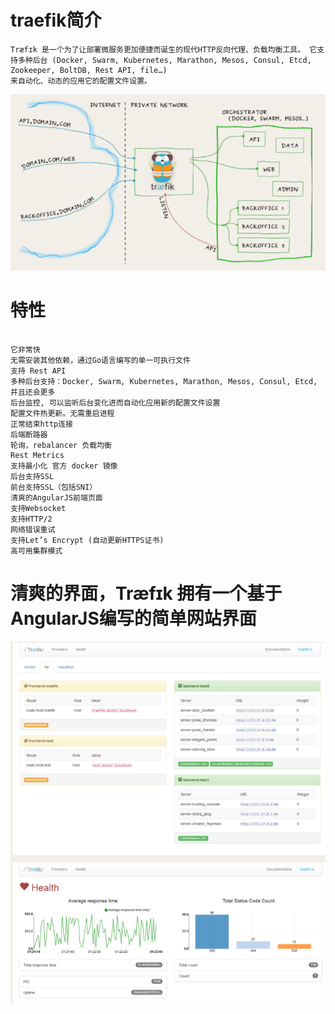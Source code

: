 #  traefik简介

```
Træfɪk 是一个为了让部署微服务更加便捷而诞生的现代HTTP反向代理、负载均衡工具。 它支持多种后台 (Docker, Swarm, Kubernetes, Marathon, Mesos, Consul, Etcd, Zookeeper, BoltDB, Rest API, file…) 
来自动化、动态的应用它的配置文件设置。

```


![traefik](./images/traefik.png)

# 特性

```

它非常快
无需安装其他依赖，通过Go语言编写的单一可执行文件
支持 Rest API
多种后台支持：Docker, Swarm, Kubernetes, Marathon, Mesos, Consul, Etcd, 并且还会更多
后台监控, 可以监听后台变化进而自动化应用新的配置文件设置
配置文件热更新。无需重启进程
正常结束http连接
后端断路器
轮询，rebalancer 负载均衡
Rest Metrics
支持最小化 官方 docker 镜像
后台支持SSL
前台支持SSL（包括SNI）
清爽的AngularJS前端页面
支持Websocket
支持HTTP/2
网络错误重试
支持Let’s Encrypt (自动更新HTTPS证书)
高可用集群模式

```

# 清爽的界面，Træfɪk 拥有一个基于AngularJS编写的简单网站界面

![traefik-jk](./images/traefik-jk.png)
